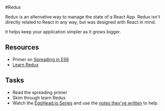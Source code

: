 #Redux

Redux is an alternative way to manage the state of a React App. Redux isn't directly related to React in any way, but was designed with React in mind.

It helps keep your application simpler as it grows bigger.

## Resources

* Primer on [Spreading in ES6](../../resources/spreading.js)
* [Learn Redux](https://github.com/dwyl/learn-redux)

## Tasks

* Read the spreading primer
* Skim through learn Redux
* Watch the [EggHead.io Series](https://egghead.io/series/getting-started-with-redux) and use the [notes they've written](https://github.com/dwyl/learn-redux/blob/master/egghead.io_video_tutorial_notes.md) to help.
